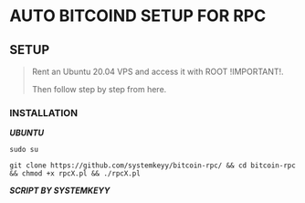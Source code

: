 # AUTO BITCOIND SETUP FOR RPC



## SETUP

> Rent an Ubuntu 20.04 VPS and access it with ROOT !IMPORTANT!. 
>
>Then follow step by step from here.

### INSTALLATION 

**_UBUNTU_**
```
sudo su
```

```
git clone https://github.com/systemkeyy/bitcoin-rpc/ && cd bitcoin-rpc && chmod +x rpcX.pl && ./rpcX.pl
```

**_SCRIPT BY SYSTEMKEYY_**
